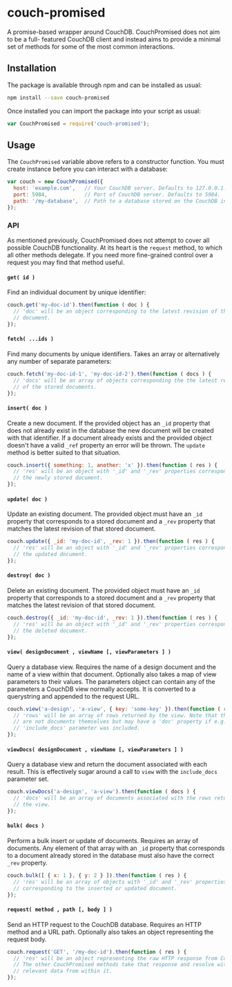 # couch-promised

A promise-based wrapper around CouchDB. CouchPromised does not aim to be a full-
featured CouchDB client and instead aims to provide a minimal set of methods for
some of the most common interactions.

## Installation

The package is available through npm and can be installed as usual:

```sh
npm install --save couch-promised
```

Once installed you can import the package into your script as usual:

```js
var CouchPromised = require('couch-promised');
```

## Usage

The `CouchPromised` variable above refers to a constructor function. You must
create instance before you can interact with a database:

```js
var couch = new CouchPromised({
  host: 'example.com',   // Your CouchDB server. Defaults to 127.0.0.1.
  port: 5984,            // Port of CouchDB server. Defaults to 5984.
  path: '/my-database',  // Path to a database stored on the CouchDB instance.
});
```

### API

As mentioned previously, CouchPromised does not attempt to cover all possible
CouchDB functionality. At its heart is the `request` method, to which all other
methods delegate. If you need more fine-grained control over a request you may
find that method useful.

#### `get( id )`

Find an individual document by unique identifier:

```js
couch.get('my-doc-id').then(function ( doc ) {
  // 'doc' will be an object corresponding to the latest revision of the stored
  // document.
});
```

#### `fetch( ...ids )`

Find many documents by unique identifiers. Takes an array or alternatively any
number of separate parameters:

```js
couch.fetch('my-doc-id-1', 'my-doc-id-2').then(function ( docs ) {
  // 'docs' will be an array of objects corresponding the the latest revisions
  // of the stored documents.
});
```

#### `insert( doc )`

Create a new document. If the provided object has an `_id` property that does
not already exist in the database the new document will be created with that
identifier. If a document already exists and the provided object doesn't have
a valid `_ref` property an error will be thrown. The `update` method is better
suited to that situation.

```js
couch.insert({ something: 1, another: 'x' }).then(function ( res ) {
  // 'res' will be an object with '_id' and '_rev' properties corresponding to
  // the newly stored document.
});
```

#### `update( doc )`

Update an existing document. The provided object must have an `_id` property
that corresponds to a stored document and a `_rev` property that matches the
latest revision of that stored document.

```js
couch.update({ _id: 'my-doc-id', _rev: 1 }).then(function ( res ) {
  // 'res' will be an object with '_id' and '_rev' properties corresponding to
  // the updated document.
});
```

#### `destroy( doc )`

Delete an existing document. The provided object must have an `_id` property
that corresponds to a stored document and a `_rev` property that matches the
latest revision of that stored document.

```js
couch.destroy({ _id: 'my-doc-id', _rev: 1 }).then(function ( res ) {
  // 'res' will be an object with '_id' and '_rev' properties corresponding to
  // the deleted document.
});
```

#### `view( designDocument , viewName [, viewParameters ] )`

Query a database view. Requires the name of a design document and the name of a
view within that document. Optionally also takes a map of view parameters to
their values. The parameters object can contain any of the parameters a CouchDB
view normally accepts. It is converted to a querystring and appended to the
request URL.

```js
couch.view('a-design', 'a-view', { key: 'some-key' }).then(function ( rows ) {
  // 'rows' will be an array of rows returned by the view. Note that the rows
  // are not documents themselves but may have a 'doc' property if e.g. the
  // 'include_docs' parameter was included.
});
```

#### `viewDocs( designDocument , viewName [, viewParameters ] )`

Query a database view and return the document associated with each result. This
is effectively sugar around a call to `view` with the `include_docs` parameter
set.

```js
couch.viewDocs('a-design', 'a-view').then(function ( docs ) {
  // 'docs' will be an array of documents associated with the rows returned by
  // the view.
});
```

#### `bulk( docs )`

Perform a bulk insert or update of documents. Requires an array of documents.
Any element of that array with an `_id` property that corresponds to a document
already stored in the database must also have the correct `_rev` property.

```js
couch.bulk([ { x: 1 }, { y: 2 } ]).then(function ( res ) {
  // 'res' will be an array of objects with '_id' and '_rev' properties
  // corresponding to the inserted or updated document.
});
```

#### `request( method , path [, body ] )`

Send an HTTP request to the CouchDB database. Requires an HTTP method and a URL
path. Optionally also takes an object representing the request body.

```js
couch.request('GET', '/my-doc-id').then(function ( res ) {
  // 'res' will be an object representing the raw HTTP response from CouchDB.
  // The other CouchPromised methods take that response and resolve with the
  // relevant data from within it.
});
```
